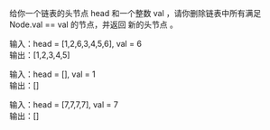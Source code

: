 给你一个链表的头节点 head 和一个整数 val ，请你删除链表中所有满足 Node.val == val 的节点，并返回 新的头节点 。  

输入：head = [1,2,6,3,4,5,6], val = 6  
输出：[1,2,3,4,5]  

输入：head = [], val = 1  
输出：[]  

输入：head = [7,7,7,7], val = 7  
输出：[]